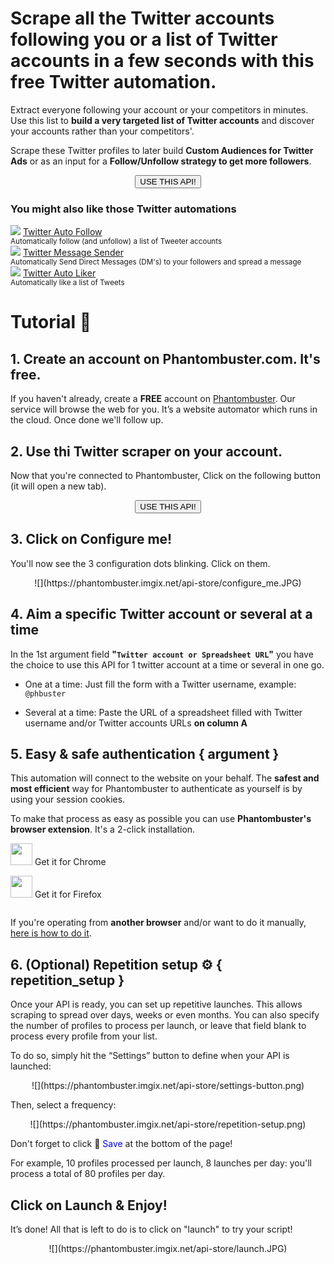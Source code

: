 # Scrape all the Twitter accounts following you or a list of Twitter accounts in a few seconds with this free Twitter automation.

Extract everyone following your account or your competitors in minutes. Use this list to **build a very targeted list of Twitter accounts** and discover your accounts rather than your competitors'.

Scrape these Twitter profiles to later build **Custom Audiences for Twitter Ads** or as an input for a **Follow/Unfollow strategy to get more followers**.

<center><button type="button" class="btn btn-warning callToAction" onclick="useThisApi()">USE THIS API!</button></center>

<div xmlns="http://www.w3.org/1999/xhtml" id="section_relatedapis" class="row">
	<div class="col-xs-12">
		<h3 id="section_relatedapis"> You might also like those Twitter automations</h3>
	</div>
	<div class="col-xs-12 col-md-4 text-center">
		<img class="img-rounded" src="https://s3-eu-west-1.amazonaws.com/phantombuster-static/api-store/twitter_auto_follow/Twitter+Auto+Follow.png" /> 
		<a href="https://phantombuster.com/api-store/4127/twitter-auto-follow">
			Twitter Auto Follow</a><br />
		<small>Automatically follow (and unfollow) a list of Tweeter accounts</small>
	</div>
	<div class="col-xs-12 col-md-4 text-center">
		<img class="img-rounded" src="https://s3-eu-west-1.amazonaws.com/phantombuster-static/api-store/Twitter+Message+Sender/Twitter+Auto+DM(1).png" /> 
		<a href="https://phantombuster.com/api-store/10678/twitter-message-sender">
			Twitter Message Sender</a><br />
		<small>Automatically Send Direct Messages (DM's) to your followers and spread a message</small>
	</div>
	<div class="col-xs-12 col-md-4 text-center">
		<img class="img-rounded" src="https://s3-eu-west-1.amazonaws.com/phantombuster-static/api-store/twitter_auto_follow/Twitter+Auto+Follow.png" /> 
		<a href="https://phantombuster.com/api-store/5770/twitter-auto-liker">
			Twitter Auto Liker</a><br />
		<small>Automatically like a list of Tweets</small>
	</div>
</div>

# Tutorial 🚀
## 1. Create an account on Phantombuster.com. It's free.
If you haven't already, create a **FREE** account on [Phantombuster](https://phantombuster.com/register). Our service will browse the web for you. It’s a website automator which runs in the cloud. Once done we'll follow up.

## 2. Use thi Twitter scraper on your account.
Now that you're connected to Phantombuster, Click on the following button (it will open a new tab).

<center><button type="button" class="btn btn-warning callToAction" onclick="useThisApi()">USE THIS API!</button></center>

## 3. Click on Configure me!
You'll now see the 3 configuration dots blinking. Click on them.

<center>![](https://phantombuster.imgix.net/api-store/configure_me.JPG)</center>

## 4. Aim a specific Twitter account or several at a time
In the 1st argument field **"`Twitter account or Spreadsheet URL`"** you have the choice to use this API for 1 twitter account at a time or several in one go.
* One at a time: Just fill the form with a Twitter username, example: `@phbuster`

* Several at a time: Paste the URL of a spreadsheet filled with Twitter username and/or Twitter accounts URLs **on column A**

## 5. Easy & safe authentication { argument }

This automation will connect to the website on your behalf. The **safest and most efficient** way for Phantombuster to authenticate as yourself is by using your session cookies.

To make that process as easy as possible you can use **Phantombuster's browser extension**. It's a 2-click installation.

<div class="row" style="margin: 10px 0px;">
	<div class="col-xs-5 col-xs-offset-1">
		<a href="https://chrome.google.com/webstore/detail/phantombuster/mdlnjfcpdiaclglfbdkbleiamdafilil"
		target="_blank">
			<div class="btn btn-default text-center" style="display: inline-block; align-items: center;">
				<p style="margin-top: 0px;">
				<img src="https://s3-eu-west-1.amazonaws.com/phantombuster-static/api-store/Browser+Extension/chrome.svg" style="height: 35px; box-shadow: 0px 0px 0px white">
				Get it for Chrome</p>
			</div>
		</a>
	</div>
	<div class="col-xs-5 col-xs-offset-1">
		<a href="https://addons.mozilla.org/fr/firefox/addon/phantombuster/"
		target="_blank">
			<div class="btn btn-default text-center" style="display: inline-block; align-items: center;">
				<p style="margin-top: 0px;">
				<img src="https://s3-eu-west-1.amazonaws.com/phantombuster-static/api-store/Browser+Extension/firefox.svg" style="height: 35px; box-shadow: 0px 0px 0px white">
				Get it for Firefox</p>
			</div>
		</a>
	</div>
</div>

If you're operating from **another browser** and/or want to do it manually, [here is how to do it](https://intercom.help/phantombuster/help-home/how-to-get-your-cookies-without-using-our-browser-extension).

##  6. (Optional) ️️Repetition setup ⚙️ { repetition_setup }

Once your API is ready, you can set up repetitive launches. This allows scraping to spread over days, weeks or even months. You can also specify the number of profiles to process per launch, or leave that field blank to process every profile from your list.

To do so, simply hit the “Settings” button to define when your API is launched:

<center>![](https://phantombuster.imgix.net/api-store/settings-button.png)</center>

Then, select a frequency:

<center>![](https://phantombuster.imgix.net/api-store/repetition-setup.png)</center>

Don't forget to click 💾 <span style="color:blue">Save</span> at the bottom of the page!

For example, 10 profiles processed per launch, 8 launches per day: you'll process a total of 80 profiles per day.

## Click on Launch & Enjoy!

It’s done! All that is left to do is to click on "launch" to try your script!
<center>![](https://phantombuster.imgix.net/api-store/launch.JPG)</center>
